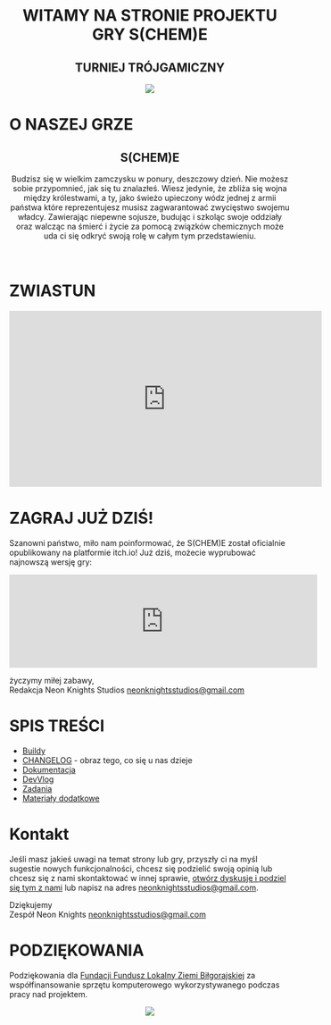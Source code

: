 <div style="text-align: center">

<h1>WITAMY NA STRONIE PROJEKTU GRY S(CHEM)E</h1>

<h2>TURNIEJ TRÓJGAMICZNY</h2>
<a href="https://t3g.pl">
        <img src="https://www.t3g.pl/wp-content/uploads/cropped-TTduzy-1.png">
</a>
</div>

# O NASZEJ GRZE
<div style="text-align:center">
<h2>S(CHEM)E</h2>
Budzisz się w wielkim zamczysku w ponury, deszczowy dzień. Nie możesz sobie przypomnieć, jak się tu znalazłeś.
Wiesz jedynie, że zbliża się wojna między królestwami, a ty, jako świeżo upieczony wódz jednej z armii państwa
które reprezentujesz musisz zagwarantować zwycięstwo swojemu władcy. Zawierając niepewne sojusze, budując i szkoląc
swoje oddziały oraz walcząc na śmierć i życie za pomocą związków chemicznych może uda ci się odkryć swoją rolę w całym
tym przedstawieniu.

</div>
<br><br>

# ZWIASTUN

<iframe style="center" width="560" height="315" src="https://www.youtube.com/embed/KysGj_EtDaw?controls=0" title="YouTube video player" frameborder="0" allow="accelerometer; autoplay; clipboard-write; encrypted-media; gyroscope; picture-in-picture" allowfullscreen></iframe>

# ZAGRAJ JUŻ DZIŚ!

Szanowni państwo, miło nam poinformować, że
S(CHEM)E został oficialnie opublikowany na platformie itch.io!
Już dziś, możecie wyprubować najnowszą wersję gry:

<iframe frameborder="0" src="https://itch.io/embed/1579663?bg_color=180a46&amp;fg_color=ffffff&amp;link_color=fa5c5c&amp;border_color=333333" width="552" height="167"><a href="https://gucio321.itch.io/scheme">S(CHEM)E by M. Sz.</a></iframe>

życzymy miłej zabawy, \
Redakcja Neon Knights Studios <neonknightsstudios@gmail.com>

# SPIS TREŚCI

- [Buildy](./build.md)
- [CHANGELOG](./CHANGELOG.md) - obraz tego, co się u nas dzieje
- [Dokumentacja](./docs/game_vision.md)
- [DevVlog](./devvlog.md)
- [Zadania](./tasks.md)
- [Materiały dodatkowe](./extras.md)

# Kontakt

Jeśli masz jakieś uwagi na temat strony lub gry, przyszły ci na myśl
sugestie nowych funkcjonalności, chcesz się podzielić swoją opinią
lub chcesz się z nami skontaktować w innej sprawie,
[otwórz dyskusję i podziel się tym z nami](https://github.com/neonKnights/sCHEMe-website/issues/new)
lub napisz na adres <neonknightsstudios@gmail.com>.

Dziękujemy \
Zespół Neon Knights <neonknightsstudios@gmail.com>

# PODZIĘKOWANIA


Podziękowania dla [Fundacji Fundusz Lokalny Ziemi Biłgorajskiej](https://flzb.lbl.pl)
za współfinansowanie sprzętu komputerowego wykorzystywanego podczas
pracy nad projektem.

<div style="text-align: center">
<image src="https://www.flzb.lbl.pl/assets/images/logo.jpg"></image>
</div>
